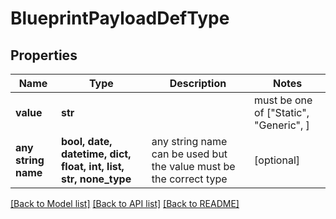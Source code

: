 # BlueprintPayloadDefType


## Properties
Name | Type | Description | Notes
------------ | ------------- | ------------- | -------------
**value** | **str** |  |  must be one of ["Static", "Generic", ]
**any string name** | **bool, date, datetime, dict, float, int, list, str, none_type** | any string name can be used but the value must be the correct type | [optional]

[[Back to Model list]](../README.md#documentation-for-models) [[Back to API list]](../README.md#documentation-for-api-endpoints) [[Back to README]](../README.md)



